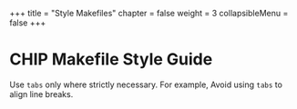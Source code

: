 +++
title = "Style Makefiles"
chapter = false
weight = 3
collapsibleMenu = false
+++

# CHIP Makefile Style Guide

Use `tabs` only where strictly necessary. For example, Avoid using `tabs` to
align line breaks.

